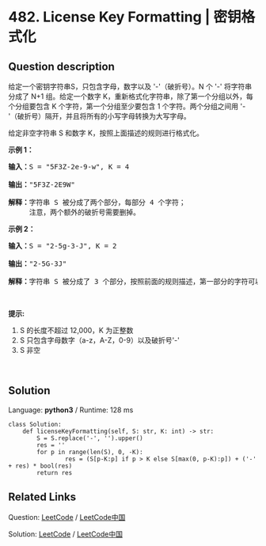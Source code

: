 # 482. License Key Formatting | 密钥格式化

## Question description

<!--If you want to use the English description, use <p>You are given a license key represented as a string S which consists only alphanumeric character and dashes. The string is separated into N+1 groups by N dashes.</p>

<p>Given a number K, we would want to reformat the strings such that each group contains <i>exactly</i> K characters, except for the first group which could be shorter than K, but still must contain at least one character. Furthermore, there must be a dash inserted between two groups and all lowercase letters should be converted to uppercase.</p>

<p>Given a non-empty string S and a number K, format the string according to the rules described above.</p>

<p><b>Example 1:</b><br />
<pre>
<b>Input:</b> S = "5F3Z-2e-9-w", K = 4

<b>Output:</b> "5F3Z-2E9W"

<b>Explanation:</b> The string S has been split into two parts, each part has 4 characters.
Note that the two extra dashes are not needed and can be removed.
</pre>
</p>


<p><b>Example 2:</b><br />
<pre>
<b>Input:</b> S = "2-5g-3-J", K = 2

<b>Output:</b> "2-5G-3J"

<b>Explanation:</b> The string S has been split into three parts, each part has 2 characters except the first part as it could be shorter as mentioned above.
</pre>
</p>

<p><b>Note:</b><br>
<ol>
<li>The length of string S will not exceed 12,000, and K is a positive integer.</li>
<li>String S consists only of alphanumerical characters (a-z and/or A-Z and/or 0-9) and dashes(-).</li>
<li>String S is non-empty.</li>
</ol>
</p> instead-->
<p>给定一个密钥字符串S，只包含字母，数字以及 &#39;-&#39;（破折号）。N 个 &#39;-&#39; 将字符串分成了 N+1 组。给定一个数字 K，重新格式化字符串，除了第一个分组以外，每个分组要包含 K 个字符，第一个分组至少要包含 1 个字符。两个分组之间用 &#39;-&#39;（破折号）隔开，并且将所有的小写字母转换为大写字母。</p>

<p>给定非空字符串 S 和数字 K，按照上面描述的规则进行格式化。</p>

<p><strong>示例 1：</strong></p>

<pre>
<strong>输入：</strong>S = &quot;5F3Z-2e-9-w&quot;, K = 4

<strong>输出：</strong>&quot;5F3Z-2E9W&quot;

<strong>解释：</strong>字符串 S 被分成了两个部分，每部分 4 个字符；
&nbsp;    注意，两个额外的破折号需要删掉。
</pre>

<p><strong>示例 2：</strong></p>

<pre>
<strong>输入：</strong>S = &quot;2-5g-3-J&quot;, K = 2

<strong>输出：</strong>&quot;2-5G-3J&quot;

<strong>解释：</strong>字符串 S 被分成了 3 个部分，按照前面的规则描述，第一部分的字符可以少于给定的数量，其余部分皆为 2 个字符。
</pre>

<p>&nbsp;</p>

<p><strong>提示:</strong></p>

<ol>
	<li>S 的长度不超过 12,000，K 为正整数</li>
	<li>S 只包含字母数字（a-z，A-Z，0-9）以及破折号&#39;-&#39;</li>
	<li>S 非空</li>
</ol>

<p>&nbsp;</p>




## Solution

Language: **python3**  /  Runtime: 128 ms

```python3
class Solution:
    def licenseKeyFormatting(self, S: str, K: int) -> str:
        S = S.replace('-', '').upper()
        res = ''
        for p in range(len(S), 0, -K):
                res = (S[p-K:p] if p > K else S[max(0, p-K):p]) + ('-' + res) * bool(res)
        return res
```



## Related Links

Question: [LeetCode](https://leetcode.com/problems/license-key-formatting/description/)  /  [LeetCode中国](https://leetcode-cn.com/problems/license-key-formatting/description/)

Solution: [LeetCode](https://leetcode.com/articles/license-key-formatting/)  /  [LeetCode中国](https://leetcode-cn.com/articles/license-key-formatting/)